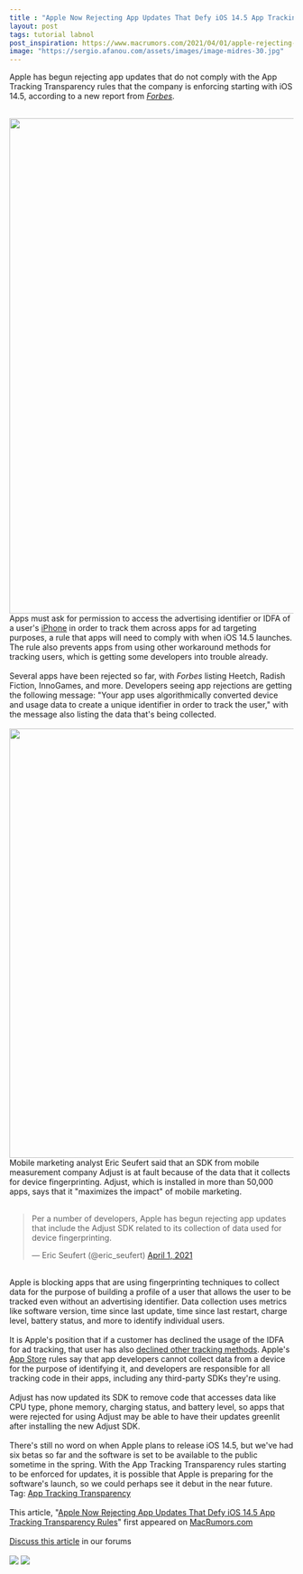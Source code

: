 ```yaml
---
title : "Apple Now Rejecting App Updates That Defy iOS 14.5 App Tracking Transparency Rules"
layout: post
tags: tutorial labnol
post_inspiration: https://www.macrumors.com/2021/04/01/apple-rejecting-app-updates-tracking-transparency/
image: "https://sergio.afanou.com/assets/images/image-midres-30.jpg"
---
```


Apple has begun rejecting app updates that do not comply with the App Tracking Transparency rules that the company is enforcing starting with iOS 14.5, according to a new report from <em><a href="https://www.forbes.com/sites/johnkoetsier/2021/04/01/apple-rejecting-apps-with-fingerprinting-enabled-as-ios-14-privacy-enforcement-starts/?sh=7590a93a3d19">Forbes</a></em>.
<br/>

<br/>
<img src="https://images.macrumors.com/article-new/2021/01/nba-tracking-prompt.jpg" alt="" width="1600" height="878" class="aligncenter size-full wp-image-780733" />
<br/>
Apps must ask for permission to access the advertising identifier or IDFA of a user's <a href="https://www.macrumors.com/guide/iphone/">iPhone</a> in order to track them across apps for ad targeting purposes, a rule that apps will need to comply with when iOS 14.5 launches. The rule also prevents apps from using other workaround methods for tracking users, which is getting some developers into trouble already.
<br/>

<br/>
Several apps have been rejected so far, with <em>Forbes</em> listing Heetch, Radish Fiction, InnoGames, and more. Developers seeing app rejections are getting the following message: "Your app uses algorithmically converted device and usage data to create a unique identifier in order to track the user," with the message also listing the data that's being collected.
<br/>

<br/>
<img src="https://images.macrumors.com/article-new/2021/04/apple-app-transparency-tracking-rejection.jpg" alt="" width="960" height="761" class="aligncenter size-full wp-image-792024" />
<br/>
Mobile marketing analyst Eric Seufert said that an SDK from mobile measurement company Adjust is at fault because of the data that it collects for device fingerprinting. Adjust, which is installed in more than 50,000 apps, says that it "maximizes the impact" of mobile marketing.
<br/>

<br/>
<div class="center-wrap"><blockquote class="twitter-tweet"><p lang="en" dir="ltr">Per a number of developers, Apple has begun rejecting app updates that include the Adjust SDK related to its collection of data used for device fingerprinting.</p>&mdash; Eric Seufert (@eric_seufert) <a href="https://twitter.com/eric_seufert/status/1377596078179123202?ref_src=twsrc%5Etfw">April 1, 2021</a></blockquote> <script async src="https://platform.twitter.com/widgets.js" charset="utf-8"></script></div>
<br/>
Apple is blocking apps that are using fingerprinting techniques to collect data for the purpose of building a profile of a user that allows the user to be tracked even without an advertising identifier. Data collection uses metrics like software version, time since last update, time since last restart, charge level, battery status, and more to identify individual users.
<br/>

<br/>
It is Apple's position that if a customer has declined the usage of the IDFA for ad tracking, that user has also <a href="https://developer.apple.com/app-store/user-privacy-and-data-use/">declined other tracking methods</a>. Apple's <a href="https://www.macrumors.com/guide/app-store/">App Store</a> rules say that app developers cannot collect data from a device for the purpose of identifying it, and developers are responsible for all tracking code in their apps, including any third-party SDKs they're using.
<br/>

<br/>
Adjust has now updated its SDK to remove code that accesses data like CPU type, phone memory, charging status, and battery level, so apps that were rejected for using Adjust may be able to have their updates greenlit after installing the new Adjust SDK.
<br/>

<br/>
There's still no word on when Apple plans to release iOS 14.5, but we've had six betas so far and the software is set to be available to the public sometime in the spring. With the App Tracking Transparency rules starting to be enforced for updates, it is possible that Apple is preparing for the software's launch, so we could perhaps see it debut in the near future.<div class="linkback">Tag: <a href="https://www.macrumors.com/guide/app-tracking-transparency/">App Tracking Transparency</a></div><br/>This article, &quot;<a href="https://www.macrumors.com/2021/04/01/apple-rejecting-app-updates-tracking-transparency/">Apple Now Rejecting App Updates That Defy iOS 14.5 App Tracking Transparency Rules</a>&quot; first appeared on <a href="https://www.macrumors.com">MacRumors.com</a><br/><br/><a href="https://forums.macrumors.com/threads/apple-now-rejecting-app-updates-that-defy-ios-14-5-app-tracking-transparency-rules.2290351/">Discuss this article</a> in our forums<br/><br/><div class="feedflare">
<a href="http://feeds.macrumors.com/~ff/MacRumors-All?a=M-v1HRbvr3s:6sX85zLfsqI:6W8y8wAjSf4"><img src="http://feeds.feedburner.com/~ff/MacRumors-All?d=6W8y8wAjSf4" border="0"></img></a> <a href="http://feeds.macrumors.com/~ff/MacRumors-All?a=M-v1HRbvr3s:6sX85zLfsqI:qj6IDK7rITs"><img src="http://feeds.feedburner.com/~ff/MacRumors-All?d=qj6IDK7rITs" border="0"></img></a>
</div><img src="http://feeds.feedburner.com/~r/MacRumors-All/~4/M-v1HRbvr3s" height="1" width="1" alt=""/>